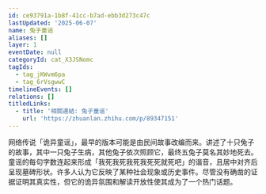 ```yaml
---
id: ce93791a-1b8f-41cc-b7ad-ebb3d273c47c
lastUpdated: '2025-06-07'
name: 兔子童谣
aliases: []
layer: 1
eventDate: null
categoryId: cat_X3JSNomc
tagIds:
  - tag_jKWvm6pa
  - tag_6rVsgwwC
timelineEvents: []
relations: []
titledLinks:
  - title: '相關連結: 兔子童谣'
    url: 'https://zhuanlan.zhihu.com/p/89347151'
---
```

网络传说「诡异童谣」，最早的版本可能是由民间故事改编而来。讲述了十只兔子的故事，其中一只兔子生病，其他兔子依次照顾它，最终五兔子莫名其妙地死去。童谣的每句字数连起来形成「我死我死我死我死死就死吧」的谐音，且居中对齐后呈现墓碑形状。许多人认为它反映了某种社会现象或历史事件。尽管没有确凿的证据证明其真实性，但它的诡异氛围和解读开放性使其成为了一个热门话题。
